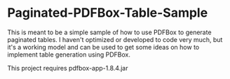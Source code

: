 Paginated-PDFBox-Table-Sample
=============================

This is meant to be a simple sample of how to use PDFBox to generate paginated tables. I haven't optimized or developed to code very much, but it's a working model and can be used to get some ideas on how to implement table generation using PDFBox.

This project requires pdfbox-app-1.8.4.jar

